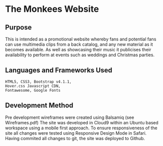 # The Monkees Website

## Purpose 
This is intended as a promotional website whereby fans and potential fans can 
use multimedia clips from a back catalog, and any new material as 
it becomes available. As well as showcasing their music it publicises their 
availability to perform at events such as weddings and Christmas parties.
    
## Languages and Frameworks Used
    HTML5, CSS3, Bootstrap v4.1.1,
    Hover.css Javascript CDN,
    Fontawesome, Google Fonts

## Development Method
Pre development wireframes were created using Balsamiq (see Wireframes.pdf)
The site was developed in Cloud9 within an Ubuntu based workspace using a mobile 
first approach. To ensure responsiveness of the site all changes were tested 
using Responsive Design Mode in Safari. Having commited all changes to git, the 
site was deployed to Github. 
